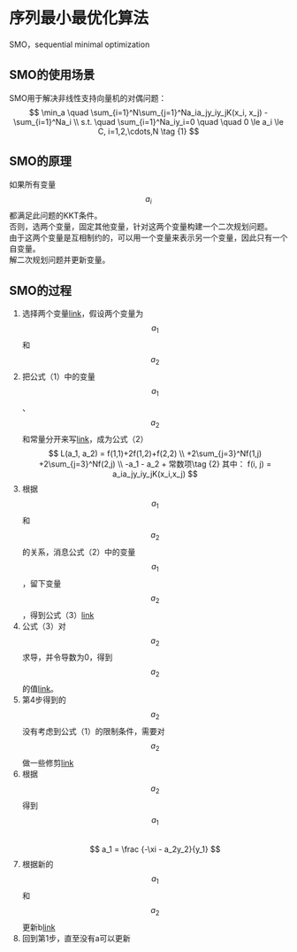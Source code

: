 # 序列最小最优化算法

SMO，sequential minimal optimization

## SMO的使用场景

SMO用于解决非线性支持向量机的对偶问题：  
$$
\min_a \quad \sum_{i=1}^N\sum_{j=1}^Na_ia_jy_iy_jK(x_i, x_j) - \sum_{i=1}^Na_i  \\
s.t. \quad \sum_{i=1}^Na_iy_i=0
\quad \quad 0 \le a_i \le C, i=1,2,\cdots,N   \tag {1}
$$

## SMO的原理

如果所有变量$$a_i$$都满足此问题的KKT条件。  
否则，选两个变量，固定其他变量，针对这两个变量构建一个二次规划问题。   
由于这两个变量是互相制约的，可以用一个变量来表示另一个变量，因此只有一个自变量。  
解二次规划问题并更新变量。  

## SMO的过程

1. 选择两个变量[link](https://windmising.gitbook.io/lihang-tongjixuexifangfa/smo/16)，假设两个变量为$$a_1$$和$$a_2$$  
2. 把公式（1）中的变量$$a_1$$、$$a_2$$和常量分开来写[link](https://windmising.gitbook.io/lihang-tongjixuexifangfa/smo/17)，成为公式（2）  
$$
L(a_1, a_2) = f(1,1)+2f(1,2)+f(2,2) \\
+2\sum_{j=3}^Nf(1,j) +2\sum_{j=3}^Nf(2,j) \\
-a_1 - a_2 + 常数项\tag {2}
其中：
f(i, j) = a_ia_jy_iy_jK(x_i,x_j)
$$
3. 根据$$a_1$$和$$a_2$$的关系，消息公式（2）中的变量$$a_1$$，留下变量$$a_2$$，得到公式（3）[link](https://windmising.gitbook.io/lihang-tongjixuexifangfa/smo/18)  
4. 公式（3）对$$a_2$$求导，并令导数为0，得到$$a_2$$的值[link](https://windmising.gitbook.io/lihang-tongjixuexifangfa/smo/19)。  
5. 第4步得到的$$a_2$$没有考虑到公式（1）的限制条件，需要对$$a_2$$做一些修剪[link](https://windmising.gitbook.io/lihang-tongjixuexifangfa/smo/20)  
6. 根据$$a_2$$得到$$a_1$$  
$$
a_1 = \frac {-\xi - a_2y_2}{y_1}
$$
7. 根据新的$$a_1$$和$$a_2$$更新b[link](https://windmising.gitbook.io/lihang-tongjixuexifangfa/smo/21)  
8. 回到第1步，直至没有a可以更新